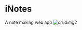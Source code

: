 # iNotes
A note making web app
![crudimg2](https://user-images.githubusercontent.com/66320171/123750070-c7664700-d8d3-11eb-930d-4253ad744c03.jpeg)

